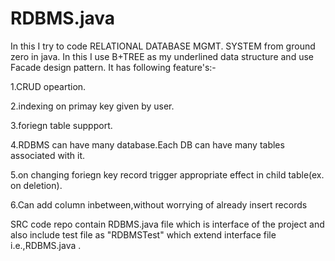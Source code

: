 RDBMS.java
==========

In this I try to code RELATIONAL DATABASE MGMT. SYSTEM from ground zero in java. In this I use B+TREE as my underlined data structure and use Facade design pattern. 
It has following feature's:-
 
 
 
 
 1.CRUD opeartion.
 
 2.indexing on primay key given by user.
 
 3.foriegn table suppport.
 
 4.RDBMS can have many database.Each DB can have many tables associated with it.
 
 5.on changing foriegn key record trigger appropriate effect in child table(ex. on deletion).
 
 6.Can add column inbetween,without worrying of already insert records
 
 
 
 SRC code repo contain RDBMS.java file which is interface of the project and also include test file as "RDBMSTest" which extend interface file i.e.,RDBMS.java .
